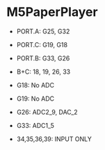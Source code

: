 # M5PaperPlayer

* PORT.A: G25, G32
* PORT.C: G19, G18
* PORT.B: G33, G26
* B+C: 18, 19, 26, 33
* G18: No ADC
* G19: No ADC
* G26: ADC2_9, DAC_2
* G33: ADC1_5

* 34,35,36,39: INPUT ONLY
